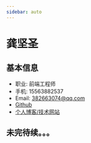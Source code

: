 ```yaml
---
sidebar: auto
---
```


# 龚坚圣

## 基本信息

- 职业: 前端工程师 
- 手机: 15563882537
- Email: 382663074@qq.com
- [Github](https://github.com/GongJS) 
- [个人博客/技术网站](https://gongjs.github.io/)

## 未完待续。。。
